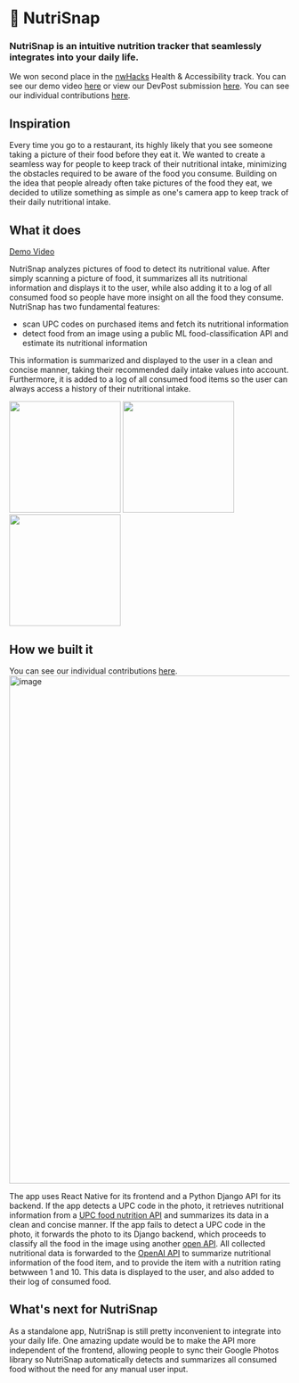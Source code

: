 # 🍅 NutriSnap


### NutriSnap is an intuitive nutrition tracker that seamlessly integrates into your daily life.

We won second place in the [nwHacks](https://nwhacks-2024.devpost.com) Health & Accessibility track. You can see our demo video [here](https://www.youtube.com/watch?v=4qnNvnklmWY) or view our DevPost submission [here](https://devpost.com/software/nutrition-facts). You can see our individual contributions [here](https://github.com/kevinjosethomas/nutrisnap/graphs/contributors).

## Inspiration
Every time you go to a restaurant, its highly likely that you see someone taking a picture of their food before they eat it. We wanted to create a seamless way for people to keep track of their nutritional intake, minimizing the obstacles required to be aware of the food you consume. Building on the idea that people already often take pictures of the food they eat, we decided to utilize something as simple as one's camera app to keep track of their daily nutritional intake.

## What it does
[Demo Video](https://www.youtube.com/watch?v=4qnNvnklmWY)

NutriSnap analyzes pictures of food to detect its nutritional value. After simply scanning a picture of food, it summarizes all its nutritional information and displays it to the user, while also adding it to a log of all consumed food so people have more insight on all the food they consume. NutriSnap has two fundamental features:
- scan UPC codes on purchased items and fetch its nutritional information
- detect food from an image using a public ML food-classification API and estimate its nutritional information

This information is summarized and displayed to the user in a clean and concise manner, taking their recommended daily intake values into account. Furthermore, it is added to a log of all consumed food items so the user can always access a history of their nutritional intake.

<img src="https://github.com/kevinjosethomas/nutrisnap/assets/46242684/464c2cba-f61e-4bf2-bca8-0fe6285ae469" width="200" />
<img src="https://github.com/kevinjosethomas/nutrisnap/assets/46242684/744a2a79-4749-47b6-83a4-690bcd8a31dc" width="200" />
<img src="https://github.com/kevinjosethomas/nutrisnap/assets/46242684/b702de76-710a-4e72-bb4d-e586b9b9a96c" width="200" />



## How we built it
You can see our individual contributions [here](https://github.com/kevinjosethomas/nutrisnap/graphs/contributors). 
<img width="911" alt="image" src="https://github.com/kevinjosethomas/nutrisnap/assets/46242684/95f461ff-f7d9-4ebf-8c60-903d31cee740">

The app uses React Native for its frontend and a Python Django API for its backend. If the app detects a UPC code in the photo, it retrieves nutritional information from a [UPC food nutrition API](https://world.openfoodfacts.org) and summarizes its data in a clean and concise manner. If the app fails to detect a UPC code in the photo, it forwards the photo to its Django backend, which proceeds to classify all the food in the image using another [open API](https://www.logmeal.es). All collected nutritional data is forwarded to the [OpenAI API](https://platform.openai.com/docs/guides/text-generation/json-mode) to summarize nutritional information of the food item, and to provide the item with a nutrition rating betwween 1 and 10. This data is displayed to the user, and also added to their log of consumed food.


## What's next for NutriSnap
As a standalone app, NutriSnap is still pretty inconvenient to integrate into your daily life. One amazing update would be to make the API more independent of the frontend, allowing people to sync their Google Photos library so NutriSnap automatically detects and summarizes all consumed food without the need for any manual user input.

